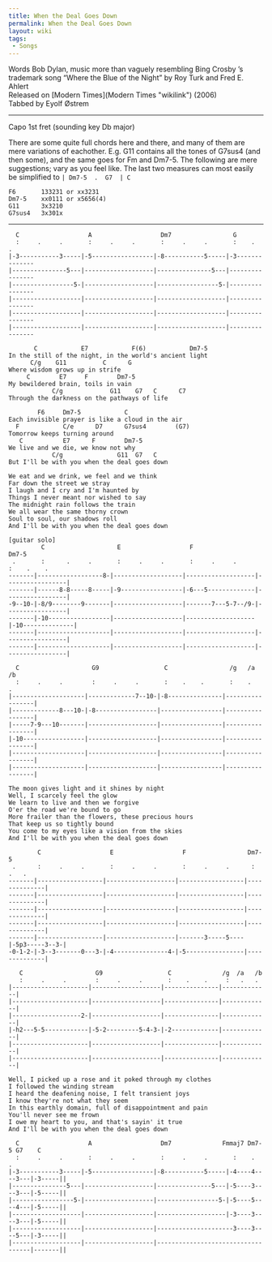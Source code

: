 ```yaml
---
title: When the Deal Goes Down
permalink: When the Deal Goes Down
layout: wiki
tags:
 - Songs
---
```


Words Bob Dylan, music more than vaguely resembling Bing Crosby ’s
trademark song “Where the Blue of the Night” by Roy Turk and Fred E.
Ahlert  
Released on [Modern Times](Modern Times "wikilink") (2006)  
Tabbed by Eyolf Østrem

* * * * *

Capo 1st fret (sounding key Db major)

There are some quite full chords here and there, and many of them are
mere variations of eachother. E.g. G11 contains all the tones of G7sus4
(and then some), and the same goes for Fm and Dm7-5. The following are
mere suggestions; vary as you feel like. The last two measures can most
easily be simplified to `| Dm7-5  .  G7  | C`

    F6       133231 or xx3231
    Dm7-5    xx0111 or x5656(4)
    G11      3x3210
    G7sus4   3x301x

* * * * *

      C                   A                   Dm7                 G
      :     .     .       :     .     .       :     .     .       :    .    .
    |-3-----------3-----|-5-----------------|-8-----------5-----|-3--------------
    |---------------5---|-------------------|---------------5---|----------------
    |-----------------5-|-------------------|-----------------5-|----------------
    |-------------------|-------------------|-------------------|----------------
    |-------------------|-------------------|-------------------|----------------
    |-------------------|-------------------|-------------------|----------------

           C            E7            F(6)            Dm7-5
    In the still of the night, in the world's ancient light
          C/g    G11          C      G
    Where wisdom grows up in strife
         C        E7     F        Dm7-5
    My bewildered brain, toils in vain
                C/g             G11    G7   C      C7
    Through the darkness on the pathways of life

            F6     Dm7-5            C
    Each invisible prayer is like a cloud in the air
      F            C/e      D7      G7sus4        (G7)
    Tomorrow keeps turning around
       C           E7      F        Dm7-5
    We live and we die, we know not why
                C/g               G11  G7   C
    But I'll be with you when the deal goes down

    We eat and we drink, we feel and we think
    Far down the street we stray
    I laugh and I cry and I'm haunted by
    Things I never meant nor wished to say
    The midnight rain follows the train
    We all wear the same thorny crown
    Soul to soul, our shadows roll
    And I'll be with you when the deal goes down

    [guitar solo]
             C                    E                   F                    Dm7-5
     .       :      .     .       :     .     .       :     .     .        :    .    .
    -------|------------------8-|-------------------|-------------------|-----------------|
    -------|------8-8-----8-----|-9-----------------|-6---5-------------|-----------------|
    -9--10-|-8/9--------9-------|-------------------|-------7---5-7--/9-|-----------------|
    -------|-10-----------------|-------------------|-------------------|-10--------------|
    -------|--------------------|-------------------|-------------------|-----------------|
    -------|--------------------|-------------------|-------------------|-----------------|

      C                    G9                  C                 /g   /a   /b
      :     .     .        :     .     .       :    .    .       :    .    .
    |--------------------|-------------7--10-|-8---------------|-----------------|
    |-------------8---10-|-8-----------------|-----------------|-----------------|
    |-----7-9---10-------|-------------------|-----------------|-----------------|
    |-10-----------------|-------------------|-----------------|-----------------|
    |--------------------|-------------------|-----------------|-----------------|
    |--------------------|-------------------|-----------------|-----------------|

    The moon gives light and it shines by night
    Well, I scarcely feel the glow
    We learn to live and then we forgive
    O'er the road we're bound to go
    More frailer than the flowers, these precious hours
    That keep us so tightly bound
    You come to my eyes like a vision from the skies
    And I'll be with you when the deal goes down

            C                   E                   F                 Dm7-5
     .      :     .     .       :     .     .       :     .     .      :   .   .
    -------|------------------|-------------------|------------------|--------------|
    -------|------------------|-------------------|------------------|--------------|
    -------|------------------|-------------------|------------------|--------------|
    -------|------------------|-------------------|------------------|--------------|
    -------|------------------|-------------------|-------3-----5----|-5p3-----3--3-|
    -0-1-2-|-3--3-------0---3-|-4---------------4-|-5----------------|--------------|

       C                    G9                  C              /g  /a   /b
       :     .     .        :     .     .       :    .    .     :   .   .
    |---------------------|-------------------|---------------|-------------|
    |---------------------|-------------------|---------------|-------------|
    |-------------------2-|-------------------|---------------|-------------|
    |-h2---5-5------------|-5-2---------5-4-3-|-2-------------|-------------|
    |---------------------|-------------------|---------------|-------------|
    |---------------------|-------------------|---------------|-------------|

    Well, I picked up a rose and it poked through my clothes
    I followed the winding stream
    I heard the deafening noise, I felt transient joys
    I know they're not what they seem
    In this earthly domain, full of disappointment and pain
    You'll never see me frown
    I owe my heart to you, and that's sayin' it true
    And I'll be with you when the deal goes down

      C                   A                   Dm7              Fmmaj7 Dm7-5 G7    C
      :     .     .       :     .     .       :     .     .       :    .    .
    |-3-----------3-----|-5-----------------|-8-----------5-----|-4----4----3---|-3-----||
    |---------------5---|-------------------|---------------5---|-5----3----3---|-5-----||
    |-----------------5-|-------------------|-----------------5-|-5----5----4---|-5-----||
    |-------------------|-------------------|-------------------|-3----3----3---|-5-----||
    |-------------------|-------------------|---------------------3----3----5---|-3-----||
    |-------------------|-------------------|-----------------------------------|-------||

